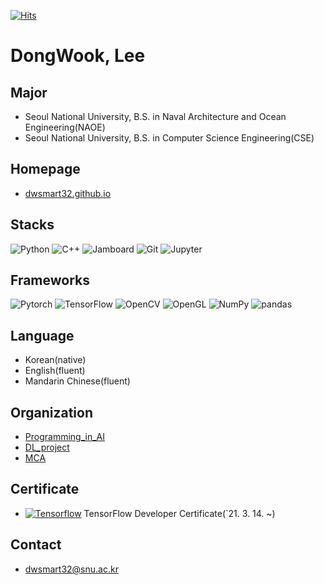 [![Hits](https://hits.seeyoufarm.com/api/count/incr/badge.svg?url=https%3A%2F%2Fgithub.com%2Fdwsmart32&count_bg=%234387CF&title_bg=%23555555&icon=github.svg&icon_color=%23FFFFFF&title=hits&edge_flat=false)](https://hits.seeyoufarm.com)

# DongWook, Lee

##  Major
- Seoul National University, B.S. in Naval Architecture and Ocean Engineering(NAOE)
- Seoul National University, B.S. in Computer Science Engineering(CSE)

## Homepage
- [dwsmart32.github.io](https://dwsmart32.github.io/)

## Stacks
<img alt="Python" src ="https://img.shields.io/badge/Python-3776AB.svg?&style=flat-square&logo=Python&logoColor=white"/> <img alt="C++" src ="https://img.shields.io/badge/C++-00599C.svg?&style=flat-square&logo=C++&logoColor=white"/> <img alt="Jamboard" src ="https://img.shields.io/badge/Jamboard-F37C20.svg?&style=flat-square&logo=Java&logoColor=white"/> <img alt="Git" src ="https://img.shields.io/badge/Git-F05032.svg?&style=flat-square&logo=Git&logoColor=white"/> <img alt="Jupyter" src ="https://img.shields.io/badge/Jupyter-F37626.svg?&style=flat-square&logo=Jupyter Lab&logoColor=white"/> 

## Frameworks
<img alt="Pytorch" src ="https://img.shields.io/badge/Pytorch-EE4C2C.svg?&style=flat-square&logo=Pytorch&logoColor=white"/> <img alt="TensorFlow" src ="https://img.shields.io/badge/TensorFlow-FF6F00.svg?&style=flat-square&logo=TensorFlow&logoColor=white"/> <img alt="OpenCV" src ="https://img.shields.io/badge/OpenCV-5C3EE8.svg?&style=flat-square&logo=OpenCV&logoColor=white"/> <img alt="OpenGL" src ="https://img.shields.io/badge/OpenGL-5586A4.svg?&style=flat-square&logo=OpenGL&logoColor=white"/> <img alt="NumPy" src ="https://img.shields.io/badge/NumPy-013243.svg?&style=flat-square&logo=NumPy&logoColor=white"/> <img alt="pandas" src ="https://img.shields.io/badge/pandas-150458.svg?&style=flat-square&logo=pandas&logoColor=white"/>


## Language
- Korean(native)
- English(fluent)
- Mandarin Chinese(fluent)

## Organization
- [Programming_in_AI](https://github.com/orgs/Programming-in-AI/repositories)
- [DL_project](https://github.com/orgs/SNU-DL-Project/repositories)
- [MCA](https://github.com/MCA-Team2/MCA-Team2)


## Certificate
- [![Tensorflow](https://img.shields.io/badge/Tensorflow-FF6F00?style=flat-square&logo=TensorFlow&logoColor=white&link=https://www.credential.net/819da790-f525-4105-beea-4f0d1747354f?_ga=2.103109440.1910493313.1615820618-343386208.1615820618#gs.a5kwes)](https://www.credential.net/819da790-f525-4105-beea-4f0d1747354f?_ga=2.103109440.1910493313.1615820618-343386208.1615820618#gs.a5kwes) TensorFlow Developer Certificate(`21. 3. 14. ~)

## Contact
- dwsmart32@snu.ac.kr
 
